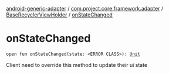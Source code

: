 [android-generic-adapter](../../index.md) / [com.project.core.framework.adapter](../index.md) / [BaseRecyclerViewHolder](index.md) / [onStateChanged](./on-state-changed.md)

# onStateChanged

`open fun onStateChanged(state: <ERROR CLASS>): `[`Unit`](https://kotlinlang.org/api/latest/jvm/stdlib/kotlin/-unit/index.html)

Client need to override this method to
update their ui state

